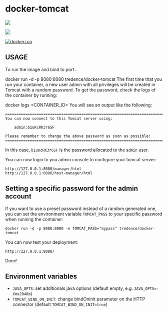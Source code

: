 docker-tomcat
=============
[![](https://images.microbadger.com/badges/version/tredence/docker-tomcat.svg)](https://microbadger.com/images/tredence/docker-tomcat "Get your own version badge on microbadger.com")

[![](https://images.microbadger.com/badges/image/tredence/docker-tomcat.svg)](https://microbadger.com/images/tredence/docker-tomcat "Get your own image badge on microbadger.com")

[![dockeri.co](http://dockeri.co/image/tredence/docker-tomcat)](https://registry.hub.docker.com/t/tredence/docker-tomcat/)


USAGE
----
To run the image and bind to port :

docker run -d -p 8080:8080 tredence/docker-tomcat
The first time that you run your container, a new user admin with all privileges
will be created in Tomcat with a random password. To get the password, check the logs
of the container by running:

docker logs <CONTAINER_ID>
You will see an output like the following:

    ========================================================================
    You can now connect to this Tomcat server using:

        admin:b1uKcRK3r6SF

    Please remember to change the above password as soon as possible!
    ========================================================================

In this case, `b1uKcRK3r6SF` is the password allocated to the `admin` user.

You can now login to you admin console to configure your tomcat server:

    http://127.0.0.1:8080/manager/html
    http://127.0.0.1:8080/host-manager/html


Setting a specific password for the admin account
-------------------------------------------------

If you want to use a preset password instead of a random generated one, you can
set the environment variable `TOMCAT_PASS` to your specific password when running the container:

    docker run -d -p 8080:8080 -e TOMCAT_PASS="mypass" tredence/docker-tomcat

You can now test your deployment:

    http://127.0.0.1:8080/

Done!

Environment variables
---------------------

* `JAVA_OPTS`: set additionals java options (default empty, e.g. `JAVA_OPTS=-Xmx2048m`)
* `TOMCAT_BIND_ON_INIT`: change bindOnInit parameter on the HTTP connector (default `TOMCAT_BIND_ON_INIT=true`)
